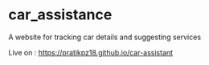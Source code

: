 ﻿# car_assistance

A website for tracking car details and suggesting services

Live on : https://pratikpz18.github.io/car-assistant
